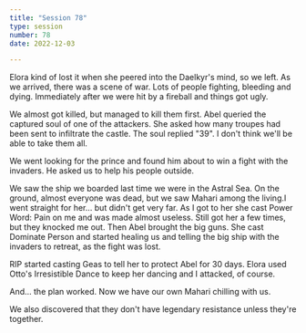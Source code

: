 ```yaml
---
title: "Session 78"
type: session
number: 78
date: 2022-12-03

---
```


Elora kind of lost it when she peered into the Daelkyr's mind, so we left. As we arrived, there was a scene of war. Lots of people fighting, bleeding and dying. Immediately after we were hit by a fireball and things got ugly.

We almost got killed, but managed to kill them first. Abel queried the captured soul of one of the attackers. She asked how many troupes had been sent to infiltrate the castle. The soul replied "39". I don't think we'll be able to take them all.

We went looking for the prince and found him about to win a fight with the invaders. He asked us to help his people outside.

We saw the ship we boarded last time we were in the Astral Sea. On the ground, almost everyone was dead, but we saw Mahari among the living.I went straight for her… but didn't get very far. As I got to her she cast Power Word: Pain on me and was made almost useless. Still got her a few times, but they knocked me out. Then Abel brought the big guns. She cast  Dominate Person and started healing us and telling the big ship with the invaders to retreat, as the fight was lost.

RIP started casting Geas to tell her to protect Abel for 30 days. Elora used Otto's Irresistible Dance to keep her dancing and I attacked, of course.

And… the plan worked. Now we have our own Mahari chilling with us.

We also discovered that they don't have legendary resistance unless they're together.
